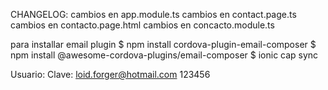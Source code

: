 
CHANGELOG:
cambios en app.module.ts
cambios en contact.page.ts
cambios en contacto.page.html
cambios en concacto.module.ts

para installar email plugin
	$ npm install cordova-plugin-email-composer 
	$ npm install @awesome-cordova-plugins/email-composer 
	$ ionic cap sync

Usuario:                       Clave:
loid.forger@hotmail.com        123456
